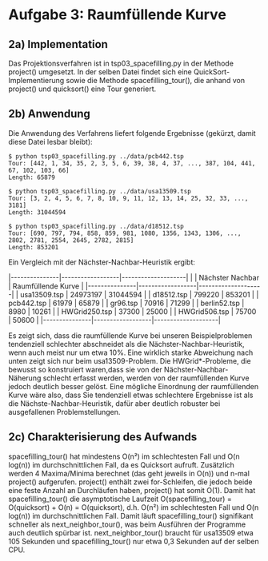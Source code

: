 Aufgabe 3: Raumfüllende Kurve
=============================

2a) Implementation
------------------

Das Projektionsverfahren ist in tsp03_spacefilling.py in der Methode
project() umgesetzt. In der selben Datei findet sich eine QuickSort-Implementierung
sowie die Methode spacefilling_tour(), die anhand von project() und quicksort()
eine Tour generiert.

2b) Anwendung
-------------

Die Anwendung des Verfahrens liefert folgende Ergebnisse (gekürzt, damit diese Datei lesbar bleibt):

    $ python tsp03_spacefilling.py ../data/pcb442.tsp
    Tour: [442, 1, 34, 35, 2, 3, 5, 6, 39, 38, 4, 37, ..., 387, 104, 441, 67, 102, 103, 66]
    Length: 65879

    $ python tsp03_spacefilling.py ../data/usa13509.tsp
    Tour: [3, 2, 4, 5, 6, 7, 8, 10, 9, 11, 12, 13, 14, 25, 32, 33, ..., 3181]
    Length: 31044594

    $ python tsp03_spacefilling.py ../data/d18512.tsp
    Tour: [690, 797, 794, 858, 859, 981, 1080, 1356, 1343, 1306, ..., 2802, 2781, 2554, 2645, 2782, 2815]
    Length: 853201

Ein Vergleich mit der Nächster-Nachbar-Heuristik ergibt:

|---------------|------------------|--------------------|
|               | Nächster Nachbar | Raumfüllende Kurve |
|---------------|------------------|--------------------|
| usa13509.tsp  |         24973197 |           31044594 |
| d18512.tsp    |           799220 |             853201 |
| pcb442.tsp    |            61979 |              65879 |
| gr96.tsp      |            70916 |              71299 |
| berlin52.tsp  |             8980 |              10261 |
| HWGrid250.tsp |            37300 |              25000 |
| HWGrid506.tsp |            75700 |              50600 |
|---------------|------------------|--------------------|

Es zeigt sich, dass die raumfüllende Kurve bei unseren Beispielproblemen tendenziell schlechter
abschneidet als die Nächster-Nachbar-Heuristik, wenn auch meist nur um etwa 10%. Eine wirklich
starke Abweichung nach unten zeigt sich nur beim usa13509-Problem. Die HWGrid*-Probleme, die bewusst
so konstruiert waren,dass sie von der Nächster-Nachbar-Näherung schlecht erfasst werden, werden von
der raumfüllenden Kurve jedoch deutlich besser gelöst. Eine mögliche Einordnung der raumfüllenden
Kurve wäre also, dass Sie tendenziell etwas schlechtere Ergebnisse ist als die Nächste-Nachbar-Heuristik,
dafür aber deutlich robuster bei ausgefallenen Problemstellungen.

2c) Charakterisierung des Aufwands
----------------------------------

spacefilling_tour() hat mindestens O(n²) im schlechtesten Fall und O(n log(n)) im durchschnittlichen
Fall, da es Quicksort aufruft. Zusätzlich werden 4 Maxima/Minima berechnet (das geht jeweils in O(n))
und n-mal project() aufgerufen. project() enthält zwei for-Schleifen, die jedoch beide eine feste Anzahl an
Durchläufen haben, project() hat somit O(1). Damit hat spacefilling_tour() die asymptotische Laufzeit
O(spacefilling_tour) = O(quicksort) + O(n) = O(quicksort), d.h. O(n²) im schlechtesten Fall und O(n log(n))
im durchschnittlichen Fall. Damit läuft spacefilling_tour() signifikant schneller als next_neighbor_tour(),
was beim Ausführen der Programme auch deutlich spürbar ist. next_neighbor_tour() braucht für usa13509 etwa
105 Sekunden und spacefilling_tour() nur etwa 0,3 Sekunden auf der selben CPU.
